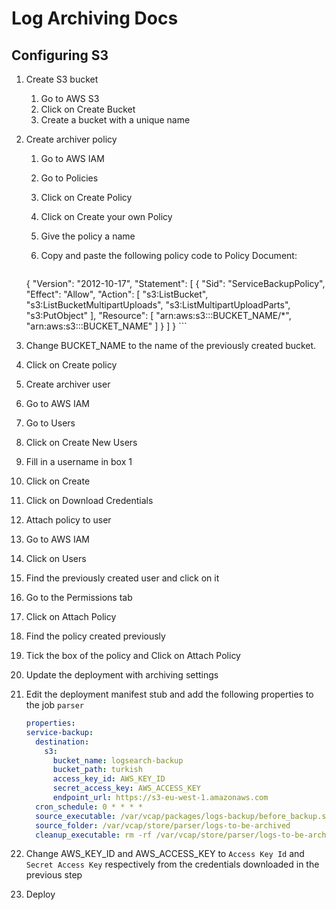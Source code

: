 # Log Archiving Docs

## Configuring S3

1. Create S3 bucket
	1. Go to AWS S3
	1. Click on Create Bucket
	1. Create a bucket with a unique name
	
1. Create archiver policy
	1. Go to AWS IAM
	1. Go to Policies
	1. Click on Create Policy
	1. Click on Create your own Policy
	1. Give the policy a name
	1. Copy and paste the following policy code to Policy Document:
	
        ```JSON
	  {
      "Version": "2012-10-17",
      "Statement": [
        {
          "Sid": "ServiceBackupPolicy",
          "Effect": "Allow",
          "Action": [
            "s3:ListBucket",
            "s3:ListBucketMultipartUploads",
            "s3:ListMultipartUploadParts",
            "s3:PutObject"
          ],
          "Resource": [
            "arn:aws:s3:::BUCKET_NAME/*",
            "arn:aws:s3:::BUCKET_NAME"
          ]
        }
      ]
    }
        ```
        
  1. Change BUCKET_NAME to the name of the previously created bucket.
  1. Click on Create policy
	
1. Create archiver user
  1. Go to AWS IAM
  1. Go to Users
  1. Click on Create New Users
  1. Fill in a username in box 1
  1. Click on Create
  1. Click on Download Credentials
  
1. Attach policy to user
  1. Go to AWS IAM
  1. Click on Users
  1. Find the previously created user and click on it
  1. Go to the Permissions tab
  1. Click on Attach Policy
  1. Find the policy created previously
  1. Tick the box of the policy and Click on Attach Policy
  
1. Update the deployment with archiving settings
  1. Edit the deployment manifest stub and add the following properties to the job `parser`
        ```yaml
      properties:
        service-backup:
          destination:
            s3:
              bucket_name: logsearch-backup
              bucket_path: turkish
              access_key_id: AWS_KEY_ID
              secret_access_key: AWS_ACCESS_KEY
              endpoint_url: https://s3-eu-west-1.amazonaws.com
          cron_schedule: 0 * * * *
          source_executable: /var/vcap/packages/logs-backup/before_backup.sh
          source_folder: /var/vcap/store/parser/logs-to-be-archived
          cleanup_executable: rm -rf /var/vcap/store/parser/logs-to-be-archived
        ```
        
  1. Change AWS_KEY_ID and AWS_ACCESS_KEY to `Access Key Id` and `Secret Access Key` respectively from the credentials downloaded in the previous step
  1. Deploy
            
        

  
